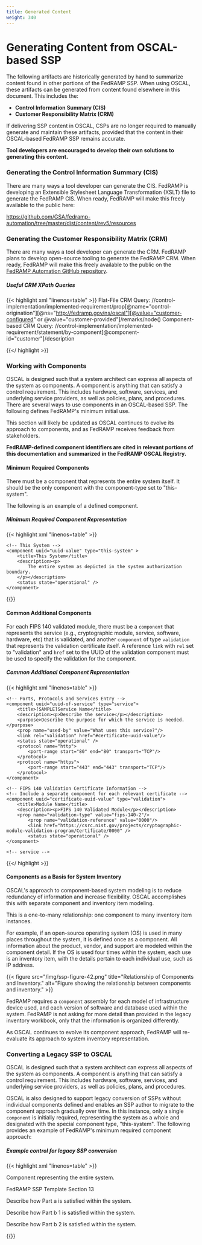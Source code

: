 ```yaml
---
title: Generated Content
weight: 340
---
```

# Generating Content from OSCAL-based SSP

The following artifacts are historically generated by hand to summarize content found in other portions of the FedRAMP SSP. When using OSCAL, these artifacts can be generated from content found elsewhere in this document. This includes the:

-   **Control Information Summary (CIS)**
-   **Customer Responsibility Matrix (CRM)**

If delivering SSP content in OSCAL, CSPs are no longer required to manually generate and maintain these artifacts, provided that the content in their OSCAL-based FedRAMP SSP remains accurate.

**Tool developers are encouraged to develop their own solutions to generating this content.**

### Generating the Control Information Summary (CIS)

There are many ways a tool developer can generate the CIS. FedRAMP is developing an Extensible Stylesheet Language Transformation (XSLT) file to generate the FedRAMP CIS. When ready, FedRAMP will make this freely available to the public here:

<https://github.com/GSA/fedramp-automation/tree/master/dist/content/rev5/resources>

### Generating the Customer Responsibility Matrix (CRM)

There are many ways a tool developer can generate the CRM. FedRAMP plans to develop open-source tooling to generate the FedRAMP CRM. When ready, FedRAMP will make this freely available to the public on the [FedRAMP Automation GitHub repository](https://github.com/GSA/fedramp-automation).

##### Useful CRM XPath Queries 
{{< highlight xml "linenos=table" >}}
  Flat-File CRM Query:
    //control-implementation/implemented-requirement/prop[@name="control-origination"][@ns="http://fedramp.gov/ns/oscal"][@value="customer-configured" or @value="customer-provided"]/remarks/node()
  Component-based CRM Query:
    //control-implementation/implemented-requirement/statement/by-component[@component-id="customer"]/description

{{</ highlight >}}


### Working with Components

OSCAL is designed such that a system architect can express all aspects
of the system as components. A component is anything that can satisfy a control requirement. This includes hardware, software, services, and underlying service providers, as well as policies, plans, and procedures. There are several ways to use components in an OSCAL-based SSP. The following defines FedRAMP's minimum initial use.

This section will likely be updated as OSCAL continues to evolve its approach to components, and as FedRAMP receives feedback from stakeholders.

**FedRAMP-defined component identifiers are cited in relevant portions of this documentation and summarized in the FedRAMP OSCAL Registry.**

#### Minimum Required Components

There must be a component that represents the entire system itself. It should be the only component with the component-type set to "this-system".

The following is an example of a defined component.

##### Minimum Required Component Representation
{{< highlight xml "linenos=table" >}}
<!-- system-characteristics -->
<system-implementation>
    <!-- user -->
    
    <!-- This System -->
    <component uuid="uuid-value" type="this-system" >
        <title>This System</title>
        <description><p>
            The entire system as depicted in the system authorization boundary.
        </p></description>
        <status state="operational" />
    </component>
    
</system-implementation>
{{</ highlight >}}

#### Common Additional Components

For each FIPS 140 validated module, there must be a `component` that represents the service (e.g., cryptographic module, service, software, hardware, etc) that is validated, and another `component` of type `validation` that represents the validation certificate itself.  A reference `link` with `rel` set to "validation" and `href` set to the UUID of the validation component must be used to specify the validation for the component. 

##### Common Additional Component Representation
{{< highlight xml "linenos=table" >}}
<!-- system-characteristics -->
<system-implementation>
    <!-- user -->
    <!-- System Component -->
    
    <!-- Ports, Protocols and Services Entry -->
    <component uuid="uuid-of-service" type="service">
        <title>[SAMPLE]Service Name</title>
        <description><p>Describe the service</p></description>
        <purpose>Describe the purpose for which the service is needed.</purpose>
        <prop name="used-by" value="What uses this service?"/>
        <link rel="validation" href="#certificate-uuid-value"/>
        <status state="operational" />
        <protocol name="http">
            <port-range start="80" end="80" transport="TCP"/>
        </protocol>
        <protocol name="https">
            <port-range start="443" end="443" transport="TCP"/>
        </protocol>
    </component>
    
    <!-- FIPS 140 Validation Certificate Information -->
    <!-- Include a separate component for each relevant certificate -->
    <component uuid="certificate-uuid-value" type="validation">
        <title>Module Name</title>
        <description><p>FIPS 140 Validated Module</p></description>
        <prop name="validation-type" value="fips-140-2"/>
            <prop name="validation-reference" value="0000"/>
            <link href="https://csrc.nist.gov/projects/cryptographic-module-validation-program/Certificate/0000" />
            <status state="operational" />
    </component>
    
    <!-- service -->
</system-implementation>
<!-- control-implementation -->

{{</ highlight >}}

#### Components as a Basis for System Inventory

OSCAL's approach to component-based system modeling is to reduce redundancy of information and increase flexibility. OSCAL accomplishes this with separate component and inventory item modeling.

This is a one-to-many relationship: one component to many inventory item instances.

For example, if an open-source operating system (OS) is used in many places throughout the system, it is defined once as a component. All information about the product, vendor, and support are modeled within the component detail. If the OS is used four times within the system, each use is an inventory item, with the details pertain  to each individual use, such as IP address.

{{< figure src="/img/ssp-figure-42.png" title="Relationship of Components and Inventory." alt="Figure showing the relationship between components and inventory." >}}

FedRAMP requires a `component` assembly for each model of infrastructure device used, and each version of software and database used within the system. FedRAMP is not asking for more detail than provided in the legacy inventory workbook, only that the information is organized differently.

As OSCAL continues to evolve its component approach, FedRAMP will re-evaluate its approach to system inventory representation.

### Converting a Legacy SSP to OSCAL

OSCAL is designed such that a system architect can express all aspects of the system as components. A component is anything that can satisfy a control
requirement. This includes hardware, software, services, and underlying service providers, as well as policies, plans, and procedures.

OSCAL is also designed to support legacy conversion of SSPs without individual components defined and enables an SSP author to migrate to the component approach gradually over time. In this instance, only a single `component` is initially required, representing the system as a whole and designated with the special component type, "this-system". The following provides an example of FedRAMP's minimum required component approach:

##### Example control for legacy SSP conversion
{{< highlight xml "linenos=table" >}}
<!-- system-characteristics -->
<system-implementation>
    <!-- Include a separate component for each relevant certificate -->
    <component uuid="uuid-value" type="this-system">
        <title>System Name</title>
        <description>
            <p>Component representing the entire system.</p>
        </description>
    </component>
</system-implementation>
<control-implementation>
    <description><p>FedRAMP SSP Template Section 13</p></description>
    <implemented-requirement control-id="ac-1" uuid="uuid-value">
        <statement statement-id="ac-1_stmt.a" uuid="uuid-value">
            <by-component component-uuid="Component-uuid-value" uuid="uuid-value">
                <description>
                    <p>Describe how Part a is satisfied within the system.</p>
                </description>
            </by-component>
        </statement>
        <statement statement-id="ac-1_stmt.b.1" uuid="uuid-value">
            <by-component component-uuid="Component-uuid-value" uuid="uuid-value">
                <description>
                    <p>Describe how Part b 1 is satisfied within the system.</p>
                </description>
            </by-component>
        </statement>
        <statement statement-id="ac-1_stmt.b.2" uuid="uuid-value">
            <by-component component-uuid="Component-uuid-value" uuid="uuid-value">
                <description>
                    <p>Describe how Part b 2 is satisfied within the system.</p>
                </description>
            </by-component>
        </statement>
    </implemented-requirement>
</control-implementation>
{{</ highlight >}}
